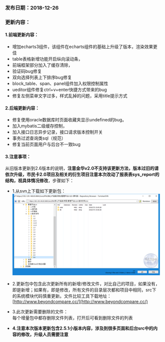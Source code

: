 ### 发布日期：2018-12-26

### 更新内容：

#### 1.前端更新内容：
  * 增加echarts3组件，该组件在echarts组件的基础上升级了版本，渲染效果更佳
  * table表格新增功能开启纵向滚动条，
  * 前端框架部分加入了缓存清除，
  * 验证码bug修复
  * 双向选择列表上下排序bug修复
  * block_table、span、panel组件加入权限控制属性
  * ueditor组件修复ctrl+v+enter快捷方式带来的bug
  * 修复左侧菜单文字过多，样式乱掉的问题，采用title提示方式



#### 2.后端更新内容：
  * 修复使用oracle数据库时页面收藏夹显示undefined的bug。
  * 加入mybatis二级缓存控制，
  * 加入接口日志异步记录，接口请求版本控制开关
  * 事务过滤查询类sql（规范）
  * 修复当前页面用户与后台不一致bug



#### 3.注意事项：
 从旧版本更新到2.6版本的说明，**注意金华v2.0不支持该更新方法，版本过旧的请依次升级，市民卡2.0项目及相关的衍生项目注意本次改动了报表表sys_report的结构，视具体情况修改**，步骤如下：
* 1.从svn上下载如下更新包：  
![](/assets/V2.6_1.png)
* 2.更新包中包含此次更新所有的新增/修改文件，对比自己的项目，如果没有，即是新增；如果有，即是修改，所有文件的目录层次都和项目中相同，src下的系统模块代码慎重更新。文件比较工具下载地址：[http://www.beyondcompare.cc/](http://www.beyondcompare.cc/)

* 3.此次更新需要删除的文件：  
  每个增量包中都存删除文件列表，打开后可看到删除文件的列表

* **4.注意本次版本更新包含2.5.1小版本内容，涉及到很多页面和后台src中的内容的修改，升级人员需要注意**

